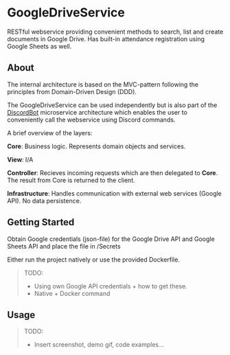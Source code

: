 # GoogleDriveService
RESTful webservice providing convenient methods to search, list and create documents in Google Drive. Has built-in attendance registration using Google Sheets as well. 

## About

The internal architecture is based on the MVC-pattern following the principles from Domain-Driven Design (DDD). 

The GoogleDriveService can be used independently but is also part of the [DiscordBot](https://github.com/roedebaron/DiscordBot) microservice architecture which enables the user to conveniently call the webservice using Discord commands.

A brief overview of the layers: 

**Core**: Business logic. Represents domain objects and services. 

**View**: I/A

**Controller**: Recieves incoming requests which are then delegated to **Core**. The result from Core is returned to the client.

**Infrastructure**: Handles communication with external web services (Google API). No data persistence. 

## Getting Started

Obtain Google credentials (json-file) for the Google Drive API and Google Sheets API and place the file in /Secrets

Either run the project natively or use the provided Dockerfile.

> TODO: 
> - Using own Google API credentials + how to get these.
> - Native + Docker command


## Usage 

> TODO:
> - Insert screenshot, demo gif, code examples... 
